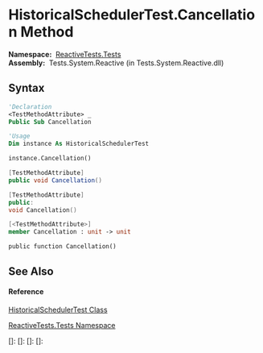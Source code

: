 # HistoricalSchedulerTest.Cancellation Method

**Namespace:**  [ReactiveTests.Tests](ReactiveTests.Tests\ReactiveTests.Tests.md)  
**Assembly:**  Tests.System.Reactive (in Tests.System.Reactive.dll)

## Syntax

```vb
'Declaration
<TestMethodAttribute> _
Public Sub Cancellation
```

```vb
'Usage
Dim instance As HistoricalSchedulerTest

instance.Cancellation()
```

```csharp
[TestMethodAttribute]
public void Cancellation()
```

```c++
[TestMethodAttribute]
public:
void Cancellation()
```

```fsharp
[<TestMethodAttribute>]
member Cancellation : unit -> unit 
```

```jscript
public function Cancellation()
```

## See Also

#### Reference

[HistoricalSchedulerTest Class](HistoricalSchedulerTest\HistoricalSchedulerTest.md)

[ReactiveTests.Tests Namespace](ReactiveTests.Tests\ReactiveTests.Tests.md)

[]: 
[]: 
[]: 
[]: 